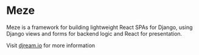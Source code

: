 # Meze

Meze is a framework for building lightweight React SPAs for Django, using Django views and forms for backend logic and React for presentation.

Visit [djream.io](https://djream.io) for more information
